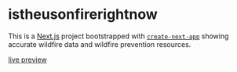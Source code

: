# istheusonfirerightnow
This is a [Next.js](https://nextjs.org/) project bootstrapped with [`create-next-app`](https://github.com/vercel/next.js/tree/canary/packages/create-next-app) showing accurate wildfire data and wildfire prevention resources.

[live preview](istheusonfirerightnow.vercel.app)

